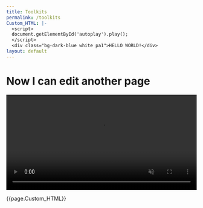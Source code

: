 ```yaml
---
title: Toolkits
permalink: /toolkits
Custom_HTML: |-
  <script>
  document.getElementById('autoplay').play();
  </script>
  <div class="bg-dark-blue white pa1">HELLO WORLD!</div>
layout: default
---
```

# Now I can edit another page

<video id="autoplay" width="100%" loop muted playsinline controls>
    <source src="/uploads/Wellbeing_2.mp4" type="video/mp4">
</video>

{{page.Custom_HTML}}